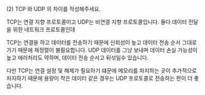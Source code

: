 (2) TCP 와 UDP 의 차이를 작성해주세요.

TCP는 연결 지향 프로토콜이고 UDP는 비연결 지향 프로토콜입니다.
둘다 데이터 전달을 위한 네트워크 프로토콜인데

TCP는 연결을 하고 데이터를 전송하기 때문에 신뢰성이 높고 데이터 전송 순서 그대로 가기 때문에 재정렬이 불필요합니다.
UDP 데이터를 그냥 보내며 데이터 손실 가능성이 높고 에러처리도 약하며, 데이터 전송 순서고 뒤섞일수 있습니다.

다만 TCP는 연결 설정 및 해제가 필요하기 떄문에 메모리를 차지하는 곳이 추가적으로 차지하기 때문에
용량이 작은 데이터 같은 경우는 UDP 프로토콜로 전송하는 편이 더 좋습니다.
